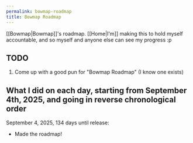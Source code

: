 ```yaml
---
permalink: bowmap-roadmap
title: Bowmap Roadmap
---
```


[[Bowmap|Bowmap]]'s roadmap. [[Home|I'm]] making this to hold myself accountable, and so myself and anyone else can see my progress :p

## TODO

1. Come up with a good pun for "Bowmap Roadmap" (I know one exists)

## What I did on each day, starting from September 4th, 2025, and going in reverse chronological order

September 4, 2025, 134 days until release:

- Made the roadmap!
